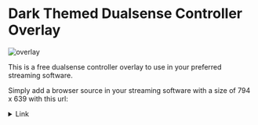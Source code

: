 # Dark Themed Dualsense Controller Overlay

![overlay](https://user-images.githubusercontent.com/81459908/112720568-74a97780-8eff-11eb-8a2f-43357899cf72.gif)

This is a free dualsense controller overlay to use in your preferred streaming software.

Simply add a browser source in your streaming software with a size of 794 x 639 with this url:

<details>
  <summary>Link</summary>
  
  ```
  https://app.gpv.gg/g/kA3Zy3KsRt
  ```
</details>
